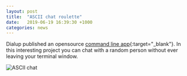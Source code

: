 ```yaml
---
layout: post
title:  "ASCII chat roulette"
date:   2019-06-19 16:39:30 +1000
categories: news
---
```


Dialup published an opensource [command line app](https://github.com/dialup-inc/ascii){:target="_blank"}.
In this interesting project you can chat with a random person without ever leaving your terminal window.



![ASCII chat](..\..\..\..\images\news\ascii-roulette.gif)